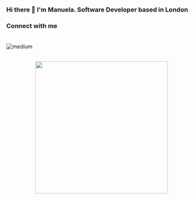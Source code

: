 ### Hi there 👋 I'm Manuela. Software Developer based in London

<h3 align='left'>
    Connect with me<br/><br/>
</h3>
<p align='left'>
    <a href="https://www.linkedin.com/in/elena-manuela-redinciuc-828a4625/" target="_blank">
       <img align="left" alt="medium" src="https://img.shields.io/badge/LinkedIn-0077B5?style=for-the-badge&logo=linkedin&logoColor=white" />
    </a>
</p>
<br></br>
<p align='center'>
  <a href="#"><img src="https://github-readme-stats.vercel.app/api?username=ManuelaRE&show_icons=true&count_private=true&theme=dracula" width="350"></a>
</p>
<!--
**ManuelaRE/ManuelaRE** is a ✨ _special_ ✨ repository because its `README.md` (this file) appears on your GitHub profile.

Here are some ideas to get you started:

- 🔭 I’m currently working on ...
- 🌱 I’m currently learning ...
- 👯 I’m looking to collaborate on ...
- 🤔 I’m looking for help with ...
- 💬 Ask me about ...
- 📫 How to reach me: ...
- 😄 Pronouns: ...
- ⚡ Fun fact: ...
-->
